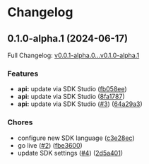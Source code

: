 # Changelog

## 0.1.0-alpha.1 (2024-06-17)

Full Changelog: [v0.0.1-alpha.0...v0.1.0-alpha.1](https://github.com/embedhq/embed-python/compare/v0.0.1-alpha.0...v0.1.0-alpha.1)

### Features

* **api:** update via SDK Studio ([fb058ee](https://github.com/embedhq/embed-python/commit/fb058ee90f9d4dfacf8af3480e9dfe2139d98557))
* **api:** update via SDK Studio ([8fa1787](https://github.com/embedhq/embed-python/commit/8fa1787c89af2e441a5b34afe969898e52049152))
* **api:** update via SDK Studio ([#3](https://github.com/embedhq/embed-python/issues/3)) ([64a29a3](https://github.com/embedhq/embed-python/commit/64a29a33e5fed2e4cc54871fafaf0dd4840882d2))


### Chores

* configure new SDK language ([c3e28ec](https://github.com/embedhq/embed-python/commit/c3e28ecfde4e85bda71a7fd207c894a79acb6254))
* go live ([#2](https://github.com/embedhq/embed-python/issues/2)) ([fbe3600](https://github.com/embedhq/embed-python/commit/fbe36003010d7a16f0a61fc1c33fc8bbfa47a101))
* update SDK settings ([#4](https://github.com/embedhq/embed-python/issues/4)) ([2d5a401](https://github.com/embedhq/embed-python/commit/2d5a401c47206a0790ce61c7e3397dea75443efe))
